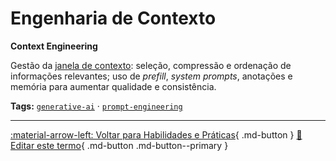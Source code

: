 # Engenharia de Contexto

**Context Engineering**

Gestão da [janela de contexto](../ia-generativa/janela-de-contexto.md): seleção, compressão e ordenação de informações relevantes; uso de *prefill*, *system prompts*, anotações e memória para aumentar qualidade e consistência.


**Tags:** [`generative-ai`](../tags.md#generative-ai) · [`prompt-engineering`](../tags.md#prompt-engineering)

---

[:material-arrow-left: Voltar para Habilidades e Práticas](index.md){ .md-button }
[📝 Editar este termo](https://github.com/seu-usuario/glossario-ia/edit/main/glossario.yaml){ .md-button .md-button--primary }
